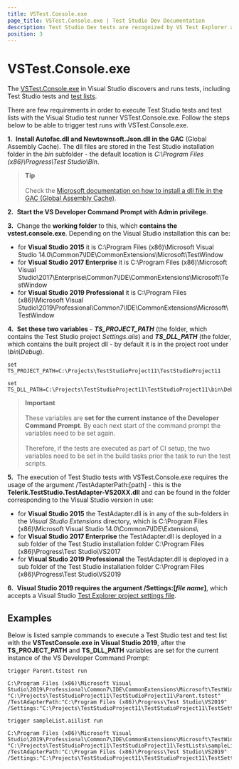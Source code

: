 ```yaml
---
title: VSTest.Console.exe 
page_title: VSTest.Console.exe | Test Studio Dev Documentation
description: Test Studio Dev tests are recognized by VS Test Explorer and could be executed by it. execute Test Studio dev test and test lists via command line with the vstest.console. 
position: 3
---
```

# VSTest.Console.exe

The <a href="https://msdn.microsoft.com/en-us/library/jj155796.aspx" target="_blank">VSTest.Console.exe</a> in Visual Studio discovers and runs tests, including Test Studio tests and <a href="/features/test-execution/test-lists-in-vs-2017-2019" target="_blank">test lists</a>.

There are few requirements in order to execute Test Studio tests and test lists with the Visual Studio test runner VSTest.Console.exe. Follow the steps below to be able to trigger test runs with VSTest.Console.exe.


__1.__&nbsp; __Install Autofac.dll and Newtownsoft.Json.dll in the GAC__ (Global Assembly Cache). The dll files are stored in the Test Studio installation folder in the _bin_ subfolder - the default location is _C:\Program Files (x86)\Progress\Test Studio\Bin_.

> __Tip__
><br>
><br>
> Check the <a href="https://docs.microsoft.com/en-us/dotnet/framework/app-domains/how-to-install-an-assembly-into-the-gac" target="_blank">Microsoft documentation on how to install a dll file in the GAC (Global Assembly Cache)</a>.

__2.__&nbsp; __Start the VS Developer Command Prompt with Admin privilege__.

__3.__&nbsp; Change the __working folder__ to this, which __contains the vstest.console.exe__. Depending on the Visual Studio installation this can be:

* for **Visual Studio 2015** it is C:\Program Files (x86)\Microsoft Visual Studio 14.0\Common7\IDE\CommonExtensions\Microsoft\TestWindow
* for **Visual Studio 2017 Enterprise** it is C:\Program Files (x86)\Microsoft Visual Studio\2017\Enterprise\Common7\IDE\CommonExtensions\Microsoft\TestWindow
* for **Visual Studio 2019 Professional** it is C:\Program Files (x86)\Microsoft Visual Studio\2019\Professional\Common7\IDE\CommonExtensions\Microsoft\TestWindow

__4.__&nbsp; __Set these two variables__ - ***TS_PROJECT_PATH*** (the folder, which contains the Test Studio project _Settings.aiis_) and ***TS_DLL_PATH*** (the folder, which contains the built project dll - by default it is in the project root under _\bin\Debug_).

```
set TS_PROJECT_PATH=C:\Projects\TestStudioProject11\TestStudioProject11

set TS_DLL_PATH=C:\Projects\TestStudioProject11\TestStudioProject11\bin\Debug\TestStudioProject11.dll
```

> __Important__
><br>
><br>
> These variables are __set for the current instance of the Developer Command Prompt__. By each next start of the command prompt the variables need to be set again.
><br>
><br>
> Therefore, if the tests are executed as part of CI setup, the two variables need to be set in the build tasks prior the task to run the test scripts.

__5.__&nbsp; The execution of Test Studio tests with VSTest.Console.exe requires the usage of the argument /TestAdapterPath:[path] - this is the __Telerik.TestStudio.TestAdapter-VS20XX.dll__ and can be found in the folder corresponding to the Visual Studio version in use:

* for **Visual Studio 2015** the TestAdapter.dll is in any of the sub-folders in the *Visual Studio Extensions* directory, which is C:\Program Files (x86)\Microsoft Visual Studio 14.0\Common7\IDE\Extensions\
* for **Visual Studio 2017 Enterprise** the TestAdapter.dll is deployed in a sub folder of the Test Studio installation folder C:\Program Files (x86)\Progress\Test Studio\VS2017
* for **Visual Studio 2019 Professional** the TestAdapter.dll is deployed in a sub folder of the Test Studio installation folder C:\Program Files (x86)\Progress\Test Studio\VS2019

__6.__&nbsp; __Visual Studio 2019 requires the argument /Settings:[_file name_]__, which accepts a Visual Studio <a href="/advanced-topics/project-configuration/test-explorer-settings" target="_blank">Test Explorer project settings file</a>.

## Examples

Below is listed sample commands to execute a Test Studio test and test list with the **VSTestConsole.exe in Visual Studio 2019**, after the **TS\_PROJECT\_PATH** and **TS\_DLL\_PATH** variables are set for the current instance of the VS Developer Command Prompt:

```
trigger Parent.tstest run

C:\Program Files (x86)\Microsoft Visual Studio\2019\Professional\Common7\IDE\CommonExtensions\Microsoft\TestWindow>vstest.console.exe "C:\Projects\TestStudioProject11\TestStudioProject11\Parent.tstest" /TestAdapterPath:"C:\Program Files (x86)\Progress\Test Studio\VS2019" /Settings:"C:\Projects\TestStudioProject11\TestStudioProject11\TestSettings1.testsettings

trigger sampleList.aiilist run

C:\Program Files (x86)\Microsoft Visual Studio\2019\Professional\Common7\IDE\CommonExtensions\Microsoft\TestWindow>vstest.console.exe  "C:\Projects\TestStudioProject11\TestStudioProject11\TestLists\sampleList.aiilist" /TestAdapterPath:"C:\Program Files (x86)\Progress\Test Studio\VS2019" /Settings:"C:\Projects\TestStudioProject11\TestStudioProject11\TestSettings1.testsettings
```

